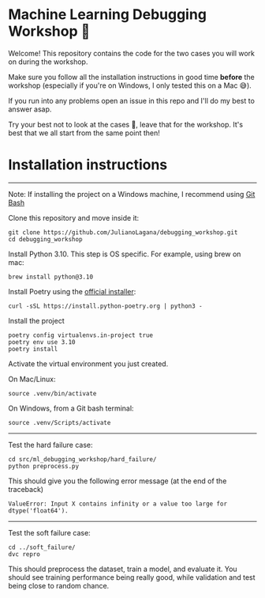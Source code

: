 # Machine Learning Debugging Workshop 🐞
Welcome! This repository contains the code for the two cases you will work on during the workshop.

Make sure you follow all the installation instructions in good time **before** the workshop (especially if you're on Windows, I only tested this on a Mac 😅). 

If you run into any problems open an issue in this repo and I'll do my best to answer asap.

Try your best not to look at the cases 🙈, leave that for the workshop. It's best that we all start from the same point then!


# Installation instructions
---
Note: If installing the project on a Windows machine, I recommend using [Git Bash](https://gitforwindows.org/#:~:text=and%20novices%20alike.-,Git%20BASH,-Git%20for%20Windows)

Clone this repository and move inside it:
```
git clone https://github.com/JulianoLagana/debugging_workshop.git
cd debugging_workshop
```

Install Python 3.10. This step is OS specific. For example, using brew on mac:
```
brew install python@3.10
```

Install Poetry using the [official installer](https://python-poetry.org/docs/#installing-with-the-official-installer):
```
curl -sSL https://install.python-poetry.org | python3 -
```

Install the project
```
poetry config virtualenvs.in-project true
poetry env use 3.10
poetry install
```

Activate the virtual environment you just created.

On Mac/Linux:
```
source .venv/bin/activate
```
On Windows, from a Git bash terminal:
```
source .venv/Scripts/activate
```

---

Test the hard failure case:
```
cd src/ml_debugging_workshop/hard_failure/
python preprocess.py
```
This should give you the following error message (at the end of the traceback)
```
ValueError: Input X contains infinity or a value too large for dtype('float64').
```

---

Test the soft failure case:
```
cd ../soft_failure/
dvc repro
```
This should preprocess the dataset, train a model, and evaluate it. You should see training performance being really good, while validation and test being close to random chance.
